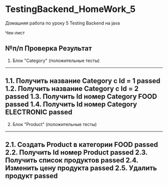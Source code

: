 # TestingBackend_HomeWork_5
Домашняя работа по уроку 5 Testing Backend на java

Чек-лист

№п/п  Проверка                                 Результат
--------------------------------------------------------
1.    Блок "Category" (положительные тесты)
--------------------------------------------------------
1.1.  Получить название Category с Id = 1      passed
1.2.  Получить название Category с Id = 2      passed
1.3.  Получить Id номер Category FOOD          passed
1.4.  Получить Id номер Category ELECTRONIC    passed
--------------------------------------------------------
2.    Блок "Product" (положительные тесты)
--------------------------------------------------------
2.1.  Создать Product в категории FOOD         passed
2.2.  Получить Id номер Product                passed
2.3.  Получить список продуктов                passed
2.4.  Изменить цену продукта                   passed
2.5.  Удалить продукт                          passed
--------------------------------------------------------
